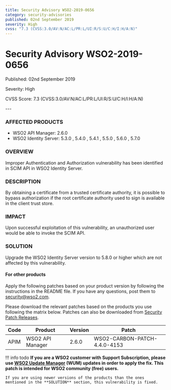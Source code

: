 ```yaml
---
title: Security Advisory WSO2-2019-0656
category: security-advisories
published: 02nd September 2019
severity: High
cvss: "7.3 (CVSS:3.0/AV:N/AC:L/PR:L/UI:R/S:U/C:H/I:H/A:N)"
---
```


# Security Advisory WSO2-2019-0656

<p class="doc-info">Published: 02nd September 2019</p>
<p class="doc-info">Severity: High</p>
<p class="doc-info">CVSS Score: 7.3 (CVSS:3.0/AV:N/AC:L/PR:L/UI:R/S:U/C:H/I:H/A:N)</p>
---

### AFFECTED PRODUCTS
* WSO2 API Manager: 2.6.0
* WSO2 Identity Server: 5.3.0 , 5.4.0 , 5.4.1 , 5.5.0 , 5.6.0 , 5.7.0


### OVERVIEW
Improper Authentication and Authorization vulnerability has been identified in SCIM API in WSO2 Identity Server.


### DESCRIPTION
By obtaining a certificate from a trusted certificate authority, it is possible to bypass authorization if the root certificate authority used to sign is available in the client trust store.


### IMPACT
Upon successful exploitation of this vulnerability, an unauthorized user would be able to invoke the SCIM API.


### SOLUTION
Upgrade the WSO2 Identity Server version to 5.8.0 or higher which are not affected by this vulnerability.

#### For other products
Apply the following patches based on your product version by following the instructions in the README file. If you have any questions, post them to <security@wso2.com>.

Please download the relevant patches based on the products you use following the matrix below. Patches can also be downloaded from [Security Patch Releases](https://wso2.com/security-patch-releases/).


| **Code** | **Product**                | **Version** | **Patch**                    |
| -------- | -------------------------- | ----------- | ---------------------------- |
| APIM     | WSO2 API Manager           | 2.6.0       | WSO2-CARBON-PATCH-4.4.0-4153 |


!!! info todo
    **If you are a WSO2 customer with Support Subscription, please use [WSO2 Update Manager](https://wso2.com/updates/wum) (WUM) updates in order to apply the fix. This patch is intended for WSO2 community (free) users.**

    If you are using newer versions of the products than the ones mentioned in the **SOLUTION** section, this vulnerability is fixed.


